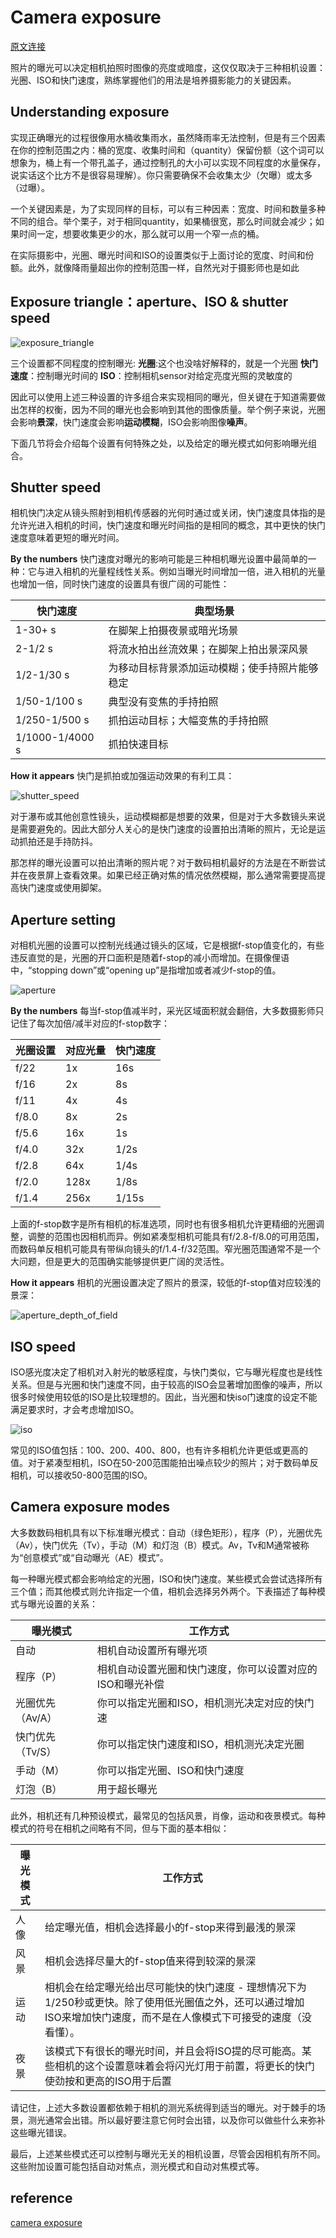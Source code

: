# Camera exposure

[原文连接](https://www.cambridgeincolour.com/tutorials/camera-exposure.htm)  

照片的曝光可以决定相机拍照时图像的亮度或暗度，这仅仅取决于三种相机设置：光圈、ISO和快门速度，熟练掌握他们的用法是培养摄影能力的关键因素。

## Understanding exposure

实现正确曝光的过程很像用水桶收集雨水，虽然降雨率无法控制，但是有三个因素在你的控制范围之内：桶的宽度、收集时间和（quantity）保留份额（这个词可以想象为，桶上有一个带孔盖子，通过控制孔的大小可以实现不同程度的水量保存，说实话这个比方不是很容易理解）。你只需要确保不会收集太少（欠曝）或太多（过曝）。

一个关键因素是，为了实现同样的目标，可以有三种因素：宽度、时间和数量多种不同的组合。举个栗子，对于相同quantity，如果桶很宽，那么时间就会减少；如果时间一定，想要收集更少的水，那么就可以用一个窄一点的桶。

在实际摄影中，光圈、曝光时间和ISO的设置类似于上面讨论的宽度、时间和份额。此外，就像降雨量超出你的控制范围一样，自然光对于摄影师也是如此

## Exposure triangle：aperture、ISO & shutter speed



![exposure_triangle](/jpg/1.1_exposure_triangle.png)

三个设置都不同程度的控制曝光: **光圈**:这个也没啥好解释的，就是一个光圈 **快门速度**：控制曝光时间的 **ISO**：控制相机sensor对给定亮度光照的灵敏度的

因此可以使用上述三种设置的许多组合来实现相同的曝光，但关键在于知道需要做出怎样的权衡，因为不同的曝光也会影响到其他的图像质量。举个例子来说，光圈会影响**景深**，快门速度会影响**运动模糊**，ISO会影响图像**噪声**。

下面几节将会介绍每个设置有何特殊之处，以及给定的曝光模式如何影响曝光组合。

## Shutter speed

相机快门决定从镜头照射到相机传感器的光何时通过或关闭，快门速度具体指的是允许光进入相机的时间，快门速度和曝光时间指的是相同的概念，其中更快的快门速度意味着更短的曝光时间。

**By the numbers** 快门速度对曝光的影响可能是三种相机曝光设置中最简单的一种：它与进入相机的光量程线性关系。例如当曝光时间增加一倍，进入相机的光量也增加一倍，同时快门速度的设置具有很广阔的可能性：

| 快门速度        | 典型场景                                       |
| --------------- | ---------------------------------------------- |
| 1-30+ s         | 在脚架上拍摄夜景或暗光场景                     |
| 2-1/2 s         | 将流水拍出丝流效果；在脚架上拍出景深风景       |
| 1/2-1/30 s      | 为移动目标背景添加运动模糊；使手持照片能够稳定 |
| 1/50-1/100 s    | 典型没有变焦的手持拍照                         |
| 1/250-1/500 s   | 抓拍运动目标；大幅变焦的手持拍照               |
| 1/1000-1/4000 s | 抓拍快速目标                                   |

**How it appears** 快门是抓拍或加强运动效果的有利工具：

![shutter_speed](/jpg/1.2_shutter_speed.png)

对于瀑布或其他创意性镜头，运动模糊都是想要的效果，但是对于大多数镜头来说是需要避免的。因此大部分人关心的是快门速度的设置拍出清晰的照片，无论是运动抓拍还是手持防抖。

那怎样的曝光设置可以拍出清晰的照片呢？对于数码相机最好的方法是在不断尝试并在夜景屏上查看效果。如果已经正确对焦的情况依然模糊，那么通常需要提高提高快门速度或使用脚架。

## Aperture setting

对相机光圈的设置可以控制光线通过镜头的区域，它是根据f-stop值变化的，有些违反直觉的是，光圈的开口面积是随着f-stop的减小而增加。在摄像俚语中，“stopping down”或“opening up”是指增加或者减少f-stop的值。

![aperture](/jpg/1.2_aperture.png)

**By the numbers** 每当f-stop值减半时，采光区域面积就会翻倍，大多数摄影师只记住了每次加倍/减半对应的f-stop数字：



| **光圈设置** | **对应光量** | **快门速度** |
| ------------ | ------------ | ------------ |
| f/22         | 1x           | 16s          |
| f/16         | 2x           | 8s           |
| f/11         | 4x           | 4s           |
| f/8.0        | 8x           | 2s           |
| f/5.6        | 16x          | 1s           |
| f/4.0        | 32x          | 1/2s         |
| f/2.8        | 64x          | 1/4s         |
| f/2.0        | 128x         | 1/8s         |
| f/1.4        | 256x         | 1/15s        |

上面的f-stop数字是所有相机的标准选项，同时也有很多相机允许更精细的光圈调整，调整的范围也因相机而异。例如紧凑型相机可能具有f/2.8-f/8.0的可用范围，而数码单反相机可能具有带纵向镜头的f/1.4-f/32范围。窄光圈范围通常不是一个大问题，但是更大的范围确实能够提供更广阔的灵活性。

**How it appears** 相机的光圈设置决定了照片的景深，较低的f-stop值对应较浅的景深：

![aperture_depth_of_field](/jpg/1.2_aperture_depth_of_field.png)

## ISO speed

ISO感光度决定了相机对入射光的敏感程度，与快门类似，它与曝光程度也是线性关系。但是与光圈和快门速度不同，由于较高的ISO会显著增加图像的噪声，所以很多时候使用较低的ISO是比较理想的。因此，当光圈和快iso门速度的设定不能满足要求时，才会考虑增加ISO。

![iso](/jpg/1.2_iso.png)

常见的ISO值包括：100、200、400、800，也有许多相机允许更低或更高的值。对于紧凑型相机，ISO在50-200范围能拍出噪点较少的照片；对于数码单反相机，可以接收50-800范围的ISO。

## Camera exposure modes

大多数数码相机具有以下标准曝光模式：自动（绿色矩形），程序（P），光圈优先（Av），快门优先（Tv），手动（M）和灯泡（B）模式。Av，Tv和M通常被称为“创意模式”或“自动曝光（AE）模式”。

每一种曝光模式都会影响给定的光圈，ISO和快门速度。某些模式会尝试选择所有三个值；而其他模式则允许指定一个值，相机会选择另外两个。下表描述了每种模式与曝光设置的关系：

| 曝光模式         | 工作方式                                                  |
| ---------------- | --------------------------------------------------------- |
| 自动             | 相机自动设置所有曝光项                                    |
| 程序（P）        | 相机自动设置光圈和快门速度，你可以设置对应的ISO和曝光补偿 |
| 光圈优先（Av/A） | 你可以指定光圈和ISO，相机测光决定对应的快门速             |
| 快门优先（Tv/S） | 你可以指定快门速度和ISO，相机测光决定光圈                 |
| 手动（M）        | 你可以指定光圈、ISO和快门速度                             |
| 灯泡（B）        | 用于超长曝光                                              |

此外，相机还有几种预设模式，最常见的包括风景，肖像，运动和夜景模式。每种模式的符号在相机之间略有不同，但与下面的基本相似：

| 曝光模式 | 工作方式                                                     |
| -------- | ------------------------------------------------------------ |
| 人像     | 给定曝光值，相机会选择最小的f-stop来得到最浅的景深           |
| 风景     | 相机会选择尽量大的f-stop值来得到较深的景深                   |
| 运动     | 相机会在给定曝光给出尽可能快的快门速度 - 理想情况下为1/250秒或更快。除了使用低光圈值之外，还可以通过增加ISO来增加快门速度，而不是在人像模式下可接受的速度（没看懂）。 |
| 夜景     | 该模式下有很长的曝光时间，并且会将ISO提的尽可能高。某些相机的这个设置意味着会将闪光灯用于前置，将更长的快门使劲按和更高的ISO用于后置 |

请记住，上述大多数设置都依赖于相机的测光系统得到适当的曝光。对于棘手的场景，测光通常会出错。所以最好要注意它何时会出错，以及你可以做些什么来弥补这些曝光错误。

最后，上述某些模式还可以控制与曝光无关的相机设置，尽管会因相机有所不同。这些附加设置可能包括自动对焦点，测光模式和自动对焦模式等。

## reference
[camera exposure](https://www.cambridgeincolour.com/tutorials/camera-exposure.htm)  


